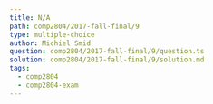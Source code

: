```yaml
---
title: N/A
path: comp2804/2017-fall-final/9
type: multiple-choice
author: Michiel Smid
question: comp2804/2017-fall-final/9/question.ts
solution: comp2804/2017-fall-final/9/solution.md
tags:
  - comp2804
  - comp2804-exam
---
```

